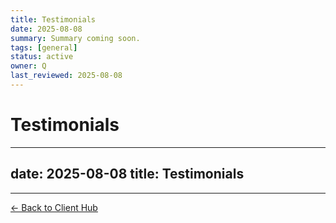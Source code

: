 ```yaml
---
title: Testimonials
date: 2025-08-08
summary: Summary coming soon.
tags: [general]
status: active
owner: Q
last_reviewed: 2025-08-08
---
```

# Testimonials

---
date: 2025-08-08
title: Testimonials
---

---
[← Back to Client Hub](https://www.builtbyrays.com/Client-Vault/portal)
